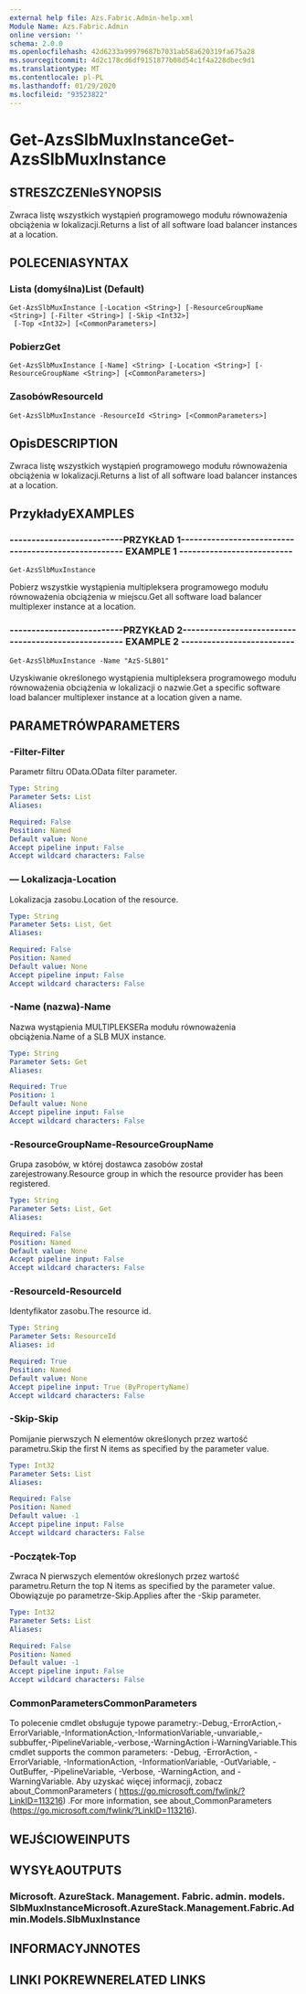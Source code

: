 ```yaml
---
external help file: Azs.Fabric.Admin-help.xml
Module Name: Azs.Fabric.Admin
online version: ''
schema: 2.0.0
ms.openlocfilehash: 42d6233a99979687b7031ab58a620319fa675a28
ms.sourcegitcommit: 4d2c178cd6df9151877b08d54c1f4a228dbec9d1
ms.translationtype: MT
ms.contentlocale: pl-PL
ms.lasthandoff: 01/29/2020
ms.locfileid: "93523822"
---
```

# <span data-ttu-id="f631a-101">Get-AzsSlbMuxInstance</span><span class="sxs-lookup"><span data-stu-id="f631a-101">Get-AzsSlbMuxInstance</span></span>

## <span data-ttu-id="f631a-102">STRESZCZENIe</span><span class="sxs-lookup"><span data-stu-id="f631a-102">SYNOPSIS</span></span>
<span data-ttu-id="f631a-103">Zwraca listę wszystkich wystąpień programowego modułu równoważenia obciążenia w lokalizacji.</span><span class="sxs-lookup"><span data-stu-id="f631a-103">Returns a list of all software load balancer instances at a location.</span></span>

## <span data-ttu-id="f631a-104">POLECENIA</span><span class="sxs-lookup"><span data-stu-id="f631a-104">SYNTAX</span></span>

### <span data-ttu-id="f631a-105">Lista (domyślna)</span><span class="sxs-lookup"><span data-stu-id="f631a-105">List (Default)</span></span>
```
Get-AzsSlbMuxInstance [-Location <String>] [-ResourceGroupName <String>] [-Filter <String>] [-Skip <Int32>]
 [-Top <Int32>] [<CommonParameters>]
```

### <span data-ttu-id="f631a-106">Pobierz</span><span class="sxs-lookup"><span data-stu-id="f631a-106">Get</span></span>
```
Get-AzsSlbMuxInstance [-Name] <String> [-Location <String>] [-ResourceGroupName <String>] [<CommonParameters>]
```

### <span data-ttu-id="f631a-107">Zasobów</span><span class="sxs-lookup"><span data-stu-id="f631a-107">ResourceId</span></span>
```
Get-AzsSlbMuxInstance -ResourceId <String> [<CommonParameters>]
```

## <span data-ttu-id="f631a-108">Opis</span><span class="sxs-lookup"><span data-stu-id="f631a-108">DESCRIPTION</span></span>
<span data-ttu-id="f631a-109">Zwraca listę wszystkich wystąpień programowego modułu równoważenia obciążenia w lokalizacji.</span><span class="sxs-lookup"><span data-stu-id="f631a-109">Returns a list of all software load balancer instances at a location.</span></span>

## <span data-ttu-id="f631a-110">Przykłady</span><span class="sxs-lookup"><span data-stu-id="f631a-110">EXAMPLES</span></span>

### <span data-ttu-id="f631a-111">--------------------------PRZYKŁAD 1--------------------------</span><span class="sxs-lookup"><span data-stu-id="f631a-111">-------------------------- EXAMPLE 1 --------------------------</span></span>
```
Get-AzsSlbMuxInstance
```

<span data-ttu-id="f631a-112">Pobierz wszystkie wystąpienia multipleksera programowego modułu równoważenia obciążenia w miejscu.</span><span class="sxs-lookup"><span data-stu-id="f631a-112">Get all software load balancer multiplexer instance at a location.</span></span>

### <span data-ttu-id="f631a-113">--------------------------PRZYKŁAD 2--------------------------</span><span class="sxs-lookup"><span data-stu-id="f631a-113">-------------------------- EXAMPLE 2 --------------------------</span></span>
```
Get-AzsSlbMuxInstance -Name "AzS-SLB01"
```

<span data-ttu-id="f631a-114">Uzyskiwanie określonego wystąpienia multipleksera programowego modułu równoważenia obciążenia w lokalizacji o nazwie.</span><span class="sxs-lookup"><span data-stu-id="f631a-114">Get a specific software load balancer multiplexer instance at a location given a name.</span></span>

## <span data-ttu-id="f631a-115">PARAMETRÓW</span><span class="sxs-lookup"><span data-stu-id="f631a-115">PARAMETERS</span></span>

### <span data-ttu-id="f631a-116">-Filter</span><span class="sxs-lookup"><span data-stu-id="f631a-116">-Filter</span></span>
<span data-ttu-id="f631a-117">Parametr filtru OData.</span><span class="sxs-lookup"><span data-stu-id="f631a-117">OData filter parameter.</span></span>

```yaml
Type: String
Parameter Sets: List
Aliases: 

Required: False
Position: Named
Default value: None
Accept pipeline input: False
Accept wildcard characters: False
```

### <span data-ttu-id="f631a-118">— Lokalizacja</span><span class="sxs-lookup"><span data-stu-id="f631a-118">-Location</span></span>
<span data-ttu-id="f631a-119">Lokalizacja zasobu.</span><span class="sxs-lookup"><span data-stu-id="f631a-119">Location of the resource.</span></span>

```yaml
Type: String
Parameter Sets: List, Get
Aliases: 

Required: False
Position: Named
Default value: None
Accept pipeline input: False
Accept wildcard characters: False
```

### <span data-ttu-id="f631a-120">-Name (nazwa)</span><span class="sxs-lookup"><span data-stu-id="f631a-120">-Name</span></span>
<span data-ttu-id="f631a-121">Nazwa wystąpienia MULTIPLEKSERa modułu równoważenia obciążenia.</span><span class="sxs-lookup"><span data-stu-id="f631a-121">Name of a SLB MUX instance.</span></span>

```yaml
Type: String
Parameter Sets: Get
Aliases: 

Required: True
Position: 1
Default value: None
Accept pipeline input: False
Accept wildcard characters: False
```

### <span data-ttu-id="f631a-122">-ResourceGroupName</span><span class="sxs-lookup"><span data-stu-id="f631a-122">-ResourceGroupName</span></span>
<span data-ttu-id="f631a-123">Grupa zasobów, w której dostawca zasobów został zarejestrowany.</span><span class="sxs-lookup"><span data-stu-id="f631a-123">Resource group in which the resource provider has been registered.</span></span>

```yaml
Type: String
Parameter Sets: List, Get
Aliases: 

Required: False
Position: Named
Default value: None
Accept pipeline input: False
Accept wildcard characters: False
```

### <span data-ttu-id="f631a-124">-ResourceId</span><span class="sxs-lookup"><span data-stu-id="f631a-124">-ResourceId</span></span>
<span data-ttu-id="f631a-125">Identyfikator zasobu.</span><span class="sxs-lookup"><span data-stu-id="f631a-125">The resource id.</span></span>

```yaml
Type: String
Parameter Sets: ResourceId
Aliases: id

Required: True
Position: Named
Default value: None
Accept pipeline input: True (ByPropertyName)
Accept wildcard characters: False
```

### <span data-ttu-id="f631a-126">-Skip</span><span class="sxs-lookup"><span data-stu-id="f631a-126">-Skip</span></span>
<span data-ttu-id="f631a-127">Pomijanie pierwszych N elementów określonych przez wartość parametru.</span><span class="sxs-lookup"><span data-stu-id="f631a-127">Skip the first N items as specified by the parameter value.</span></span>

```yaml
Type: Int32
Parameter Sets: List
Aliases: 

Required: False
Position: Named
Default value: -1
Accept pipeline input: False
Accept wildcard characters: False
```

### <span data-ttu-id="f631a-128">-Początek</span><span class="sxs-lookup"><span data-stu-id="f631a-128">-Top</span></span>
<span data-ttu-id="f631a-129">Zwraca N pierwszych elementów określonych przez wartość parametru.</span><span class="sxs-lookup"><span data-stu-id="f631a-129">Return the top N items as specified by the parameter value.</span></span>
<span data-ttu-id="f631a-130">Obowiązuje po parametrze-Skip.</span><span class="sxs-lookup"><span data-stu-id="f631a-130">Applies after the -Skip parameter.</span></span>

```yaml
Type: Int32
Parameter Sets: List
Aliases: 

Required: False
Position: Named
Default value: -1
Accept pipeline input: False
Accept wildcard characters: False
```

### <span data-ttu-id="f631a-131">CommonParameters</span><span class="sxs-lookup"><span data-stu-id="f631a-131">CommonParameters</span></span>
<span data-ttu-id="f631a-132">To polecenie cmdlet obsługuje typowe parametry:-Debug,-ErrorAction,-ErrorVariable,-InformationAction,-InformationVariable,-unvariable,-subbuffer,-PipelineVariable,-verbose,-WarningAction i-WarningVariable.</span><span class="sxs-lookup"><span data-stu-id="f631a-132">This cmdlet supports the common parameters: -Debug, -ErrorAction, -ErrorVariable, -InformationAction, -InformationVariable, -OutVariable, -OutBuffer, -PipelineVariable, -Verbose, -WarningAction, and -WarningVariable.</span></span> <span data-ttu-id="f631a-133">Aby uzyskać więcej informacji, zobacz about_CommonParameters ( https://go.microsoft.com/fwlink/?LinkID=113216) .</span><span class="sxs-lookup"><span data-stu-id="f631a-133">For more information, see about_CommonParameters (https://go.microsoft.com/fwlink/?LinkID=113216).</span></span>

## <span data-ttu-id="f631a-134">WEJŚCIOWE</span><span class="sxs-lookup"><span data-stu-id="f631a-134">INPUTS</span></span>

## <span data-ttu-id="f631a-135">WYSYŁA</span><span class="sxs-lookup"><span data-stu-id="f631a-135">OUTPUTS</span></span>

### <span data-ttu-id="f631a-136">Microsoft. AzureStack. Management. Fabric. admin. models. SlbMuxInstance</span><span class="sxs-lookup"><span data-stu-id="f631a-136">Microsoft.AzureStack.Management.Fabric.Admin.Models.SlbMuxInstance</span></span>

## <span data-ttu-id="f631a-137">INFORMACYJN</span><span class="sxs-lookup"><span data-stu-id="f631a-137">NOTES</span></span>

## <span data-ttu-id="f631a-138">LINKI POKREWNE</span><span class="sxs-lookup"><span data-stu-id="f631a-138">RELATED LINKS</span></span>

